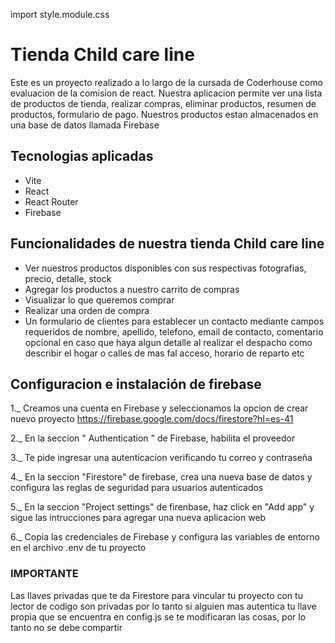 import style.module.css
# Tienda Child care line

Este es un proyecto realizado a lo largo de la cursada de Coderhouse como evaluacion de la comision de react. Nuestra aplicacion permite ver una lista de productos de tienda, realizar compras, eliminar productos, resumen de productos, formulario de pago. Nuestros productos estan almacenados en una base de datos llamada Firebase

## Tecnologias aplicadas

- Vite
- React
- React Router
- Firebase

## Funcionalidades de nuestra tienda Child care line

- Ver nuestros productos disponibles con sus respectivas        fotografias, precio, detalle, stock 
- Agregar los productos a nuestro carrito de compras
- Visualizar lo que queremos comprar
- Realizar una orden de compra
- Un formulario de clientes para establecer un contacto mediante campos requeridos de nombre, apellido, telefono, email de contacto, comentario opcional en caso que haya algun detalle al realizar el despacho como describir el hogar o calles de mas fal acceso, horario de reparto etc

##  Configuracion e instalación de firebase

1._ Creamos una cuenta en Firebase y seleccionamos la opcion de crear nuevo proyecto https://firebase.google.com/docs/firestore?hl=es-41 

2._ En la seccion " Authentication " de Firebase, habilita el proveedor 

3._ Te pide ingresar una autenticacion verificando tu correo y contraseña

4._ En la seccion "Firestore" de firebase, crea una nueva base de datos y configura las reglas de seguridad para usuarios autenticados

5._ En la seccion "Project settings" de firenbase, haz click en "Add app" y sigue las intrucciones para agregar una nueva aplicacion web

6._ Copia las credenciales de Firebase y configura las variables de entorno en el archivo .env de tu proyecto

### IMPORTANTE 

Las llaves privadas que te da Firestore para vincular tu proyecto con tu lector de codigo son privadas por lo tanto si alguien mas autentica tu llave propia que se encuentra en config.js se te modificaran las cosas, por lo tanto no se debe compartir  